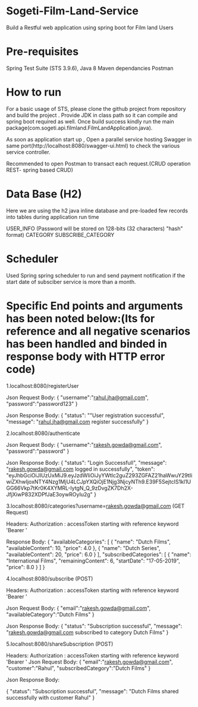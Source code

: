 # Sogeti-Film-Land-Service
Build a Restful web application using spring  boot for Film land Users

# Pre-requisites
Spring Test Suite (STS 3.9.6), 
Java 8
Maven dependancies
Postman

# How to run
For a basic usage of STS, please clone the github project from repository and build the project . 
Provide JDK in class path so it can compile and spring boot required as well.
Once build success kindly run the main package(com.sogeti.api.filmland.FilmLandApplication.java).

As soon as application start up , Open a parallel service hosting Swagger in same port(http://localhost:8080/swagger-ui.html) to check the various service controller.

Recommended to open Postman to transact each request.(CRUD operation REST- spring based CRUD)

# Data Base  (H2) 
Here we are using the h2 java inline database and pre-loaded few records into tables during application run time

 USER_INFO   (Password will be stored on 128-bits (32 characters) "hash" format) 
 CATEGORY 
 SUBSCRIBE_CATEGORY
 

 # Scheduler 
 
 Used Spring spring scheduler to run and send payment notification if the start date of subsciber service is more than a month.
 
 
# Specific End points and arguments has been noted below:(Its for reference and all negative scenarios has been handled and binded in response body with HTTP error code)

1.localhost:8080/registerUser   

Json Request Body: 
{
	"username":"rahul.jha@gmail.com",
	"password":"password123"
}

Json Response Body:
{
    "status": ""User registration successful",
    "message": "rahul.jha@gmail.com register successfully"
}

2.localhost:8080/authenticate

Json Request Body:
{
	"username":"rakesh.gowda@gmail.com",
	"password":"password"
}

Json Response Body:
{
    "status": "Login Successfull",
    "message": "rakesh.gowda@gmail.com logged in successfully",
    "token": "eyJhbGciOiJIUzUxMiJ9.eyJzdWIiOiJyYWtlc2guZ293ZGFAZ21haWwuY29tIiwiZXhwIjoxNTY4Nzg1MjU4LCJpYXQiOjE1Njg3NjcyNTh9.E39F5SejtcIS1kl1UGG66Vkp7tKr0K4XYMRL-IytgN_Q_9zDvgZK7Dh2X-JfjXiwP832XDPfJaE3oywROyIu2g"
}

3.localhost:8080/categories?username=rakesh.gowda@gmail.com  (GET Request)

Headers: 
	Authorization : accessToken starting with reference keyword 'Bearer '

Response Body:
{
    "availableCategories": [
        {
            "name": "Dutch Films",
            "availableContent": 10,
            "price": 4.0
        },
        {
            "name": "Dutch Series",
            "availableContent": 20,
            "price": 6.0
        }
    ],
    "subscribedCategories": [
        {
            "name": "International Films",
            "remainingContent": 6,
            "startDate": "17-05-2019",
            "price": 8.0
        }
    ]
}

4.localhost:8080/subscribe  (POST)

Headers: 
	Authorization : accessToken starting with reference keyword 'Bearer '

Json Request Body:
{
"email":"rakesh.gowda@gmail.com",
"availableCategory":"Dutch Films"
}

Json Response Body:
{
    "status": "Subscription successful",
    "message": "rakesh.gowda@gmail.com subscribed to category Dutch Films"
}

5.localhost:8080/shareSubscription (POST)

Headers: 
	Authorization : accessToken starting with reference keyword 'Bearer '
Json Request Body:
{
"email":"rakesh.gowda@gmail.com",
"customer":"Rahul",
"subscribedCategory":"Dutch Films"
}

Json Response Body:

{
    "status": "Subscription successful",
    "message": "Dutch Films shared successfully with customer Rahul"
}